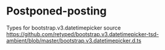 # Postponed-posting
Types for bootstrap.v3.datetimepicker source https://github.com/retyped/bootstrap.v3.datetimepicker-tsd-ambient/blob/master/bootstrap.v3.datetimepicker.d.ts
